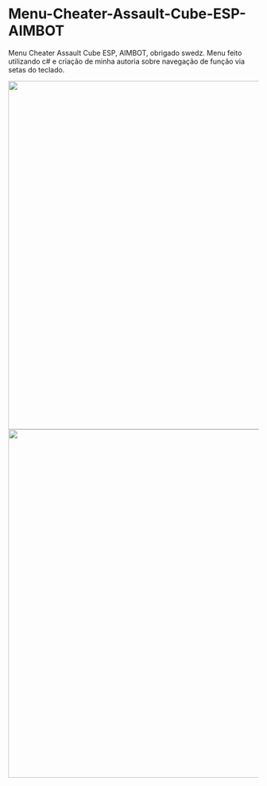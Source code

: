 # Menu-Cheater-Assault-Cube-ESP-AIMBOT

Menu Cheater Assault Cube ESP, AIMBOT, obrigado swedz.
Menu feito utilizando c# e criação de minha autoria sobre navegação de função via setas do teclado.
<div align="center">
<img src="https://i.imgur.com/1uNP7bZ.png" width="700px" />
</div>
<div align="center">
<img src="https://i.imgur.com/TErYR3J.png" width="700px" />
</div>
